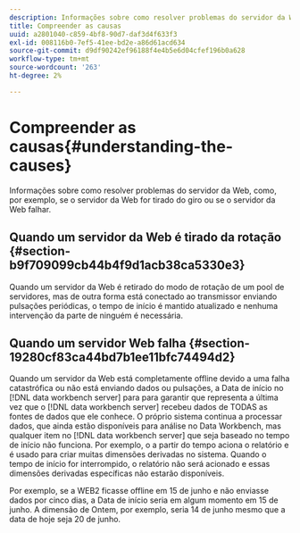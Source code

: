 ```yaml
---
description: Informações sobre como resolver problemas do servidor da Web, como, por exemplo, se o servidor da Web for tirado do giro ou se o servidor da Web falhar.
title: Compreender as causas
uuid: a2801040-c859-4bf8-90d7-daf3d4f633f3
exl-id: 008116b0-7ef5-41ee-bd2e-a86d61acd634
source-git-commit: d9df90242ef96188f4e4b5e6d04cfef196b0a628
workflow-type: tm+mt
source-wordcount: '263'
ht-degree: 2%

---
```


# Compreender as causas{#understanding-the-causes}

Informações sobre como resolver problemas do servidor da Web, como, por exemplo, se o servidor da Web for tirado do giro ou se o servidor da Web falhar.

## Quando um servidor da Web é tirado da rotação {#section-b9f709099cb44b4f9d1acb38ca5330e3}

Quando um servidor da Web é retirado do modo de rotação de um pool de servidores, mas de outra forma está conectado ao transmissor enviando pulsações periódicas, o tempo de início é mantido atualizado e nenhuma intervenção da parte de ninguém é necessária.

## Quando um servidor Web falha {#section-19280cf83ca44bd7b1ee11bfc74494d2}

Quando um servidor da Web está completamente offline devido a uma falha catastrófica ou não está enviando dados ou pulsações, a Data de início no [!DNL data workbench server] para para garantir que representa a última vez que o [!DNL data workbench server] recebeu dados de TODAS as fontes de dados que ele conhece. O próprio sistema continua a processar dados, que ainda estão disponíveis para análise no Data Workbench, mas qualquer item no [!DNL data workbench server] que seja baseado no tempo de início não funciona. Por exemplo, o a partir do tempo aciona o relatório e é usado para criar muitas dimensões derivadas no sistema. Quando o tempo de início for interrompido, o relatório não será acionado e essas dimensões derivadas específicas não estarão disponíveis.

Por exemplo, se a WEB2 ficasse offline em 15 de junho e não enviasse dados por cinco dias, a Data de início seria em algum momento em 15 de junho. A dimensão de Ontem, por exemplo, seria 14 de junho mesmo que a data de hoje seja 20 de junho.
